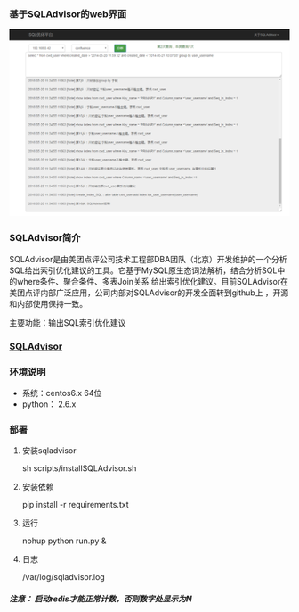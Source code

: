 ### 基于SQLAdvisor的web界面
![](static/img/sqladvisor-web.png)

### SQLAdvisor简介
SQLAdvisor是由美团点评公司技术工程部DBA团队（北京）开发维护的一个分析SQL给出索引优化建议的工具。它基于MySQL原生态词法解析，结合分析SQL中的where条件、聚合条件、多表Join关系 给出索引优化建议。目前SQLAdvisor在美团点评内部广泛应用，公司内部对SQLAdvisor的开发全面转到github上
，开源和内部使用保持一致。

主要功能：输出SQL索引优化建议

### [SQLAdvisor](https://github.com/Meituan-Dianping/SQLAdvisor)

### 环境说明
- 系统：centos6.x 64位
- python： 2.6.x 


### 部署

1. 安装sqladvisor 
		
	sh scripts/installSQLAdvisor.sh

2. 安装依赖

	pip install -r requirements.txt 

3. 运行
	
	nohup python run.py &
4. 日志

	/var/log/sqladvisor.log

##### 注意： 启动redis才能正常计数，否则数字处显示为N

